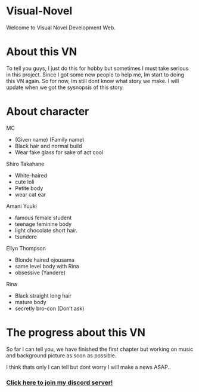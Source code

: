 # Visual-Novel

Welcome to Visual Novel Development Web.

# About this VN

To tell you guys, I just do this for hobby but sometimes I must take serious in this project. Since I got some new people to help me, Im start to doing this VN again. So for now, Im still dont know what story we make. I will update when we got the sysnopsis of this story.

# About character
MC 
- (Given name) (Family name)
- Black hair and normal build
- Wear fake glass for sake of act cool
    
Shiro Takahane 
- White-haired 
- cute loli
- Petite body
- wear cat ear

Amani Yuuki   
- famous female student
- teenage feminine body 
- light chocolate short hair.
- tsundere

Ellyn Thompson   
- Blonde haired ojousama
- same level body with Rina
- obsessive (Yandere)

Rina    
- Black straight long hair
- mature body 
- secretly bro-con (Don’t ask)


# The progress about this VN

So far I can tell you, we have finished the first chapter but working on music and background picture as soon as possible.

I think thats only I can tell but dont worry I will make a news ASAP..

 ### [Click here to join my discord server!](https://discord.gg/cmTF5Qk)
